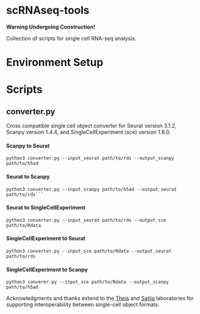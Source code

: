 # scRNAseq-tools

**Warning Undergoing Construction!**

Collection of scripts for single cell RNA-seq analysis.

# Environment Setup
# Scripts
## converter.py
Cross compatible single cell object converter for Seurat version 3.1.2, Scanpy version 1.4.4, and SingleCellExperiment (sce) version 1.8.0.

#### Scanpy to Seurat
```
python3 converter.py --input_seurat path/to/rds --output_scanpy path/to/h5ad
```

#### Seurat to Scanpy
```
python3 converter.py --input_scanpy path/to/h5ad --output_seurat path/to/rds```
```

#### Seurat to SingleCellExperiment
```
python3 converter.py --input_seurat path/to/rds --output_sce path/to/Rdata
```

#### SingleCellExperiment to Seurat
```
python3 converter.py --input_sce path/to/Rdata --output_seurat path/to/rds
```

#### SingleCellExperiment to Scanpy
```
python3 converer.py --input_sce path/to/Rdata --output_scanpy path/to/h5ad
```

Acknowledgments and thanks extend to the [Theis](https://github.com/theislab/anndata2ri) and [Satija](https://satijalab.org/seurat/v3.1/conversion_vignette.html) laboratories for supporting interoperability between single-cell object formats.
